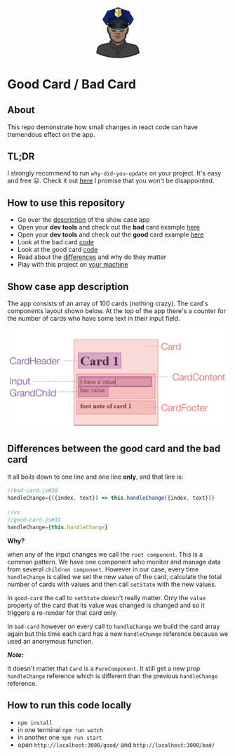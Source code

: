 <p align="center">
<img src="https://github.com/ofirdagan/good-card-bad-card/raw/master/docs/assets/cop.png" data-canonical-src="https://github.com/ofirdagan/good-card-bad-card/raw/master/docs/assets/cop.png" width="100" />
</p>

# Good Card / Bad Card
## About
This repo demonstrate how small changes in react code can have tremendous effect
on the app.

## TL;DR
I strongly recommend to run `why-did-you-update` on your project. It's easy and free 😛. Check it out [here](https://github.com/maicki/why-did-you-update) I promise that you won't be disappointed.

## How to use this repository
* Go over the [description](#show-case-app-description) of the show case app
* Open your **dev tools** and check out the **bad** card example [here](https://ofirdagan.github.io/good-card-bad-card/dist/bad-card/)
* Open your **dev tools** and check out the **good** card example [here](https://ofirdagan.github.io/good-card-bad-card/dist/good-card/)
* Look at the bad card [code](src/client/bad-card.js)
* Look at the good card [code](src/client/good-card.js)
* Read about the [differences](#differences-between-the-good-card-and-the-bad-card) and why do they matter
* Play with this project on [your machine](#how-to-run-this-code-locally)

## Show case app description
The app consists of an array of 100 cards (nothing crazy). The card's components layout shown below.
At the top of the app there's a counter for the number of cards who have some text in their
input field.

![card's components layout](docs/assets/card-components-layout.png "card's components layout")

## Differences between the good card and the bad card

It all boils down to one line and one line **only**, and that line is:

```javascript
//bad-card.js#30
handleChange={({index, text}) => this.handleChange({index, text})}

//vs
//good-card.js#31
handleChange={this.handleChange}
```
**Why?**

when any of the input changes we call the `root component`. This is a common pattern. We have one component who monitor
and manage data from several `children component`. However in our case, every time `handleChange` is called we set the new value
of the card, calculate the total number of cards with values and then call `setState` with the new values.

In `good-card` the call to `setState` doesn't really matter. Only the `value` property of the card that its value was changed is changed
and so it triggers a re-render for that card only.

In `bad-card` however on every call to `handleChange` we build the card array again but this time each card has a new `handleChange` reference
because we used an anonymous function. 

***Note:***

It doesn't matter that `Card` is a `PureComponent`. It still get a new prop `handleChange` reference which is different than
the previous `handleChange` reference.

## How to run this code locally

* `npm install`
* in one terminal `npm run watch`
* in another one `npm run start`
* open `http://localhost:3000/good/` and `http://localhost:3000/bad/`  
